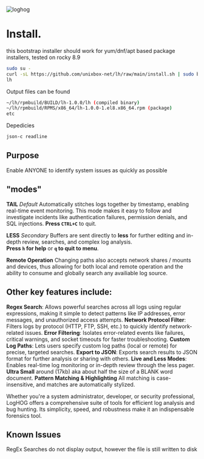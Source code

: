 ![loghog](https://github.com/unixbox-net/loghog/assets/104218206/351322c5-0962-427c-bb4c-2eb3ac3244c1)

# Install.

  this bootstrap installer should work for yum/dnf/apt based package installers, tested on rocky 8.9
  
  ```bash
  sudo su -
  curl -sL https://github.com/unixbox-net/lh/raw/main/install.sh | sudo bash
  lh
  ```

  Output files can be found
  ```bash
  ~/lh/rpmbuild/BUILD/lh-1.0.0/lh (compiled binary)
  ~/lh/rpmbuild/RPMS/x86_64/lh-1.0.0-1.el8.x86_64.rpm (package)
  etc
  ```
   
  Depedicies
  ```bash
  json-c readline
  ```

## Purpose

Enable ANYONE to identify system issues as quickly as possible

## "modes"

**TAIL**  *Default*
Automatically stitches logs together by timestamp, enabling real-time event monitoring. This mode makes 
it easy to follow and investigate incidents like authentication failures, permission denials, and SQL 
injections. **Press `CTRL+C`** to quit.

**LESS**  *Secondary*
Buffers are sent directly to **less** for further editing and in-depth review, searches, and complex log 
analysis.  
**Press `h` for help** or **`q` to quit to menu**.

**Remote Operation**
Changing paths also accepts network shares / mounts and devices, thus allowing for both local and remote operation and the ability to consume and globally search any availiable log source.


## Other key features include:
  
**Regex Search**: Allows powerful searches across all logs using regular expressions, making it simple to detect 
patterns like IP addresses, error messages, and unauthorized access attempts.
**Network Protocol Filter**: Filters logs by protocol (HTTP, FTP, SSH, etc.) to quickly identify network-related 
issues.
**Error Filtering**: Isolates error-related events like failures, critical warnings, and socket timeouts for faster 
troubleshooting.
**Custom Log Paths**: Lets users specify custom log paths (local or remote) for precise, targeted searches.
**Export to JSON**: Exports search results to JSON format for further analysis or sharing with others.
**Live and Less Modes**: Enables real-time log monitoring or in-depth review through the less pager.
**Ultra Small** around (17kb) aka about half the size of a BLANK word document.
**Pattern Matching & Highlighting** All matching is case-insensitive, and matches are automatically stylized.

Whether you're a system administrator, developer, or security professional, LogHOG offers a comprehensive suite of 
tools for efficient log analysis and bug hunting. Its simplicity, speed, and robustness make it an indispensable 
forensics tool.

## Known Issues

RegEx Searches do not display output, however the file is still written to disk
